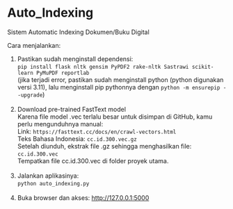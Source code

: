 # Auto_Indexing
Sistem Automatic Indexing Dokumen/Buku Digital

Cara menjalankan:
1. Pastikan sudah menginstall dependensi: <br>
``` pip install flask nltk gensim PyPDF2 rake-nltk Sastrawi scikit-learn PyMuPDF reportlab ```<br>
(jika terjadi error, pastikan sudah menginstall python (python digunakan versi 3.11), lalu menginstall pip pythonnya dengan ``` python -m ensurepip --upgrade ```)<br><br>
2. Download pre-trained FastText model<br>
Karena file model .vec terlalu besar untuk disimpan di GitHub, kamu perlu mengunduhnya manual:<br>
Link: `https://fasttext.cc/docs/en/crawl-vectors.html `<br>
Teks Bahasa Indonesia: `cc.id.300.vec.gz`<br>
Setelah diunduh, ekstrak file .gz sehingga menghasilkan file:
`cc.id.300.vec`<br>
Tempatkan file cc.id.300.vec di folder proyek utama.<br><br>
3. Jalankan aplikasinya: <br>
``` python auto_indexing.py ```<br><br>
4. Buka browser dan akses: http://127.0.0.1:5000